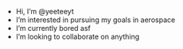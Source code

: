 -  Hi, I’m @yeeteeyt
-  I’m interested in pursuing my goals in aerospace
-  I’m currently bored asf
-  I’m looking to collaborate on anything


<!---
yeeteeyt/yeeteeyt is a ✨ special ✨ repository because its `README.md` (this file) appears on your GitHub profile.
You can click the Preview link to take a look at your changes.
--->
